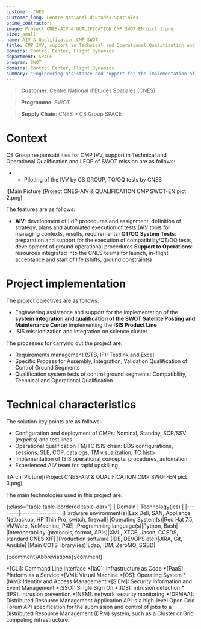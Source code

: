 ```yaml
---
customer: CNES
customer_long: Centre National d'Etudes Spatiales
prime_contractor: 
image: Project CNES-AIV & QUALIFICATION CMP SWOT-EN pict 1.png
size: small
name: AIV & Qualification CMP SWOT
title: CMP IVV, support in Technical and Operational Qualification and LEOP of SWOT mission
domains: Control Center, Flight Dynamics
department: SPACE
program: SWOT
domains: Control Center, Flight Dynamics
summary: "Engineering assistance and support for the implementation of the **system integration and qualification of the SWOT Satellite Posting and Maintenance Center** implementing the **ISIS Product Line**. ISIS missionization and integration on science cluster"
---
```


> __Customer__\: Centre National d'Etudes Spatiales (CNES)

> __Programme__\: SWOT

> __Supply Chain__\: CNES >  CS Group SPACE


# Context


CS Group responsabilities for CMP IVV, support in Technical and Operational Qualification and LEOP of SWOT mission are as follows:
* * Piloting of the IVV by CS GROUP, TQ/OQ tests by CNES

![Main Picture](Project CNES-AIV & QUALIFICATION CMP SWOT-EN pict 2.png)

The features are as follows:
* **AIV**: development of LdP procedures and assignment, definition of strategy, plans and automated execution of tests (AIV tools for managing contexts, results, requirements)
	**QT/OQ System Tests**: preparation and support for the execution of compatibility/QT/OQ tests, development of ground operational procedures
	**Support to Operations**: resources integrated into the CNES teams for launch, in-flight acceptance and start of life (shifts, ground constraints)

# Project implementation

The project objectives are as follows:
* Engineering assistance and support for the implementation of the **system integration and qualification of the SWOT Satellite Posting and Maintenance Center** implementing the **ISIS Product Line**
* ISIS missionization and integration on science cluster

The processes for carrying out the project are:
* Requirements management (STB, IF): Testlink and Excel
* Specific Process for Assembly, Integration, Validation Qualification of Control Ground Segments
* Qualification system tests of control ground segments: Compatibility, Technical and Operational Qualification

# Technical characteristics

The solution key points are as follows:
* Configuration and deployment of CMPs: Nominal, Standby, SCP/SSV (experts) and test lines
* Operational qualification TM/TC ISIS chain: BDS configurations, sessions, SLE, COP, catalogs, TM visualization, TC histo
* Implementation of ISIS operational concepts: procedures, automation 
* Experienced AIV team for rapid upskilling

![Archi Picture](Project CNES-AIV & QUALIFICATION CMP SWOT-EN pict 3.png)

The main technologies used in this project are:

{:class="table table-bordered table-dark"}
| Domain | Technology(ies) |
|--------|----------------|
|Hardware environment(s)|Esx Dell, SAN, Appliance Netbackup, HP Thin Pro, switch, firewall|
|Operating System(s)|Red Hat 7.5, VMWare, NoMachine,  PXE|
|Programming language(s)|Python, Bash|
|Interoperability (protocols, format, APIs)|XML, XTCE, Jason, CCSDS,  standard CNES XIF|
|Production software (IDE, DEVOPS etc.)|JIRA, Git, Ansible|
|Main COTS library(ies)|Ldap, IDM, ZeroMQ, SGBD|



{::comment}Abbreviations{:/comment}

*[CLI]: Command Line Interface
*[IaC]: Infrastructure as Code
*[PaaS]: Platform as a Service
*[VM]: Virtual Machine
*[OS]: Operating System
*[IAM]: Identity and Access Management
*[SIEM]: Security Information and Event Management
*[SSO]: Single Sign On
*[IDS]: intrusion detection
*[IPS]: intrusion prevention
*[NSM]: network security monitoring
*[DRMAA]: Distributed Resource Management Application API is a high-level Open Grid Forum API specification for the submission and control of jobs to a Distributed Resource Management (DRM) system, such as a Cluster or Grid computing infrastructure.
